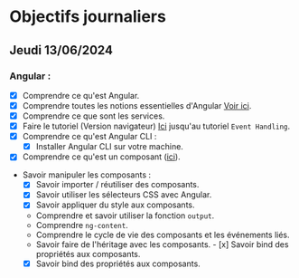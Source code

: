 # Objectifs journaliers

## Jeudi 13/06/2024

### Angular :

- [x] Comprendre ce qu'est Angular.
- [x] Comprendre toutes les notions essentielles d'Angular [Voir ici](https://angular.dev/essentials).
- [x] Comprendre ce que sont les services.
- [x] Faire le tutoriel (Version navigateur) [Ici](https://angular.dev/tutorials/learn-angular) jusqu'au tutoriel `Event Handling`.
- [x] Comprendre ce qu'est Angular CLI :
  - [x] Installer Angular CLI sur votre machine.
- [x] Comprendre ce qu'est un composant ([ici](https://angular.dev/guide/components)).
- Savoir manipuler les composants :
  - [x] Savoir importer / réutiliser des composants.
  - [x] Savoir utiliser les sélecteurs CSS avec Angular.
  - [x] Savoir appliquer du style aux composants.
  - Comprendre et savoir utiliser la fonction `output`.
  - Comprendre `ng-content`.
  - Comprendre le cycle de vie des composants et les événements liés.
  - Savoir faire de l'héritage avec les composants.  - [x] Savoir bind des propriétés aux composants.
  - [x] Savoir bind des propriétés aux composants.
